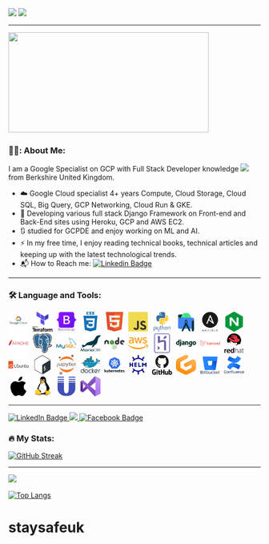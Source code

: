 <div id="gifs">
    <img src="https://i.giphy.com/media/v1.Y2lkPTc5MGI3NjExMG9sd2o0d204ZTg5MDNkZmh5MDg5dnQxMnJnNmpuYW82MnpwbHh3YyZlcD12MV9pbnRlcm5hbF9naWZfYnlfaWQmY3Q9Zw/MRDICUC5enJy8/giphy.gif">
    <img src="https://media.giphy.com/media/v1.Y2lkPTc5MGI3NjExcmZkb2pqaWp5Z3RseDUwd2doNXd5dzVrYzh0dHp5c3JmZmF5NW1nNiZlcD12MV9naWZzX3NlYXJjaCZjdD1n/coxQHKASG60HrHtvkt/giphy.gif" width="400">
</div>

---

<div align="left">
  <img src="https://media.giphy.com/media/dWesBcTLavkZuG35MI/giphy.gif" width="400" height="200"/>
</div>

### 👨‍💻: About Me:  

I am a Google Specialist on GCP with Full Stack Developer knowledge <img src="https://media.giphy.com/media/WUlplcMpOCEmTGBtBW/giphy.gif" width="30"> from Berkshire United Kingdom.

- ☁️ Google Cloud specialist 4+ years Compute, Cloud Storage, Cloud SQL, Big Query, GCP Networking, Cloud Run & GKE.
- 🌱 Developing various full stack Django Framework on Front-end and Back-End sites using Heroku, GCP and AWS EC2.
- 🔃 studied for GCPDE and enjoy working on ML and AI.
- ⚡ In my free time,  I enjoy reading technical books, technical articles and keeping up with the latest technological trends.
- 📬 How to Reach me:  [![Linkedin Badge](https://img.shields.io/badge/-JREVANS-blue?style=flat&logo=Linkedin&logoColor=white)](https://linkedin.com/in/justinrevans2024)

---

### 🛠️ Language and Tools:

<div>
    <img src="https://github.com/devicons/devicon/blob/master/icons/googlecloud/googlecloud-original-wordmark.svg" title="googlecloud"  alt="googlecloud" width="40" height="40"/>&nbsp;
    <img src="https://github.com/devicons/devicon/blob/master/icons%2Fterraform%2Fterraform-original-wordmark.svg" title="Terraform" alt="Terraform" width="40" height="40"/>&nbsp;
    <img src="https://github.com/devicons/devicon/blob/master/icons/bootstrap/bootstrap-original-wordmark.svg" title="Bootstrap 5" alt="Bootstrap 5" width="40" height="40"/>&nbsp;
    <img src="https://github.com/devicons/devicon/blob/master/icons/css3/css3-plain-wordmark.svg"  title="CSS3" alt="CSS" width="40" height="40"/>&nbsp;
    <img src="https://github.com/devicons/devicon/blob/master/icons/html5/html5-original.svg" title="HTML5" alt="HTML" width="40" height="40"/>&nbsp;
    <img src="https://github.com/devicons/devicon/blob/master/icons/javascript/javascript-original.svg" title="JavaScript" alt="JavaScript" width="40" height="40"/>&nbsp;
    <img src="https://github.com/devicons/devicon/blob/master/icons/python/python-original-wordmark.svg" title="Python" alt="Python" width="40" height="40"/>&nbsp;
    <img src="https://github.com/devicons/devicon/blob/master/icons/androidstudio/androidstudio-original.svg" title="Android Studio" alt="Android Studio" width="40" height="40"/>&nbsp;
    <img src="https://github.com/devicons/devicon/blob/master/icons/ansible/ansible-original-wordmark.svg" title="Ansible" alt="Ansible" width="40" height="40"/>&nbsp;
    <img src="https://github.com/devicons/devicon/blob/master/icons/nginx/nginx-original.svg" title="Nginx" alt="Nginx" width="40" height="40"/>&nbsp;
    <img src="https://github.com/devicons/devicon/blob/master/icons/apache/apache-original-wordmark.svg" title="Apache" alt="Apache" width="40" height="40"/>&nbsp;
    <img src="https://github.com/devicons/devicon/blob/master/icons/postgresql/postgresql-original.svg" title="Postgresql"  alt="Postgresql" width="40" height="40"/>&nbsp;
    <img src="https://github.com/devicons/devicon/blob/master/icons/mysql/mysql-original-wordmark.svg" title="MySQL"  alt="MySQL" width="40" height="40"/>&nbsp;
     <img src="https://github.com/devicons/devicon/blob/master/icons/mariadb/mariadb-original-wordmark.svg" title="MariaDB"  alt="MariaDB" width="40" height="40"/>&nbsp; 
    <img src="https://github.com/devicons/devicon/blob/master/icons/nodejs/nodejs-original-wordmark.svg" title="NodeJS" alt="NodeJS" width="40" height="40"/>&nbsp;
    <img src="https://github.com/devicons/devicon/blob/master/icons/amazonwebservices/amazonwebservices-plain-wordmark.svg" title="AWS" alt="AWS" width="40" height="40"/>&nbsp;
    <img src="https://github.com/devicons/devicon/blob/master/icons/heroku/heroku-original.svg" title="Heroku" alt="Heroku" width="40" height="40"/>&nbsp;
    <img src="https://github.com/devicons/devicon/blob/master/icons/django/django-plain-wordmark.svg" title="Django" alt="Django" width="40" height="40"/>&nbsp;
    <img src="https://github.com/devicons/devicon/blob/master/icons/laravel/laravel-original-wordmark.svg" title="Laravel" alt="Laravel" width="40" height="40"/>&nbsp;
    <img src="https://github.com/devicons/devicon/blob/master/icons/redhat/redhat-original-wordmark.svg" title="Redhat" alt="Redhat" width="40" height="40"/>&nbsp;
    <img src="https://github.com/devicons/devicon/blob/master/icons/ubuntu/ubuntu-original-wordmark.svg" title="Ubuntu" alt="Ubuntu" width="40" height="40"/>&nbsp;
    <img src="https://github.com/devicons/devicon/blob/master/icons/bash/bash-original.svg" title="Bash" alt="Bash" width="40" height="40"/>&nbsp;
    <img src="https://github.com/devicons/devicon/blob/master/icons/jupyter/jupyter-original-wordmark.svg" title="Jupyter" alt="Jupyter" width="40" height="40"/>&nbsp;
    <img src="https://github.com/devicons/devicon/blob/master/icons/docker/docker-original-wordmark.svg" title="Docker" alt="Docker" width="40" height="40"/>&nbsp;
    <img src="https://github.com/devicons/devicon/blob/master/icons/kubernetes/kubernetes-original-wordmark.svg" title="Kubernetes" alt="Kubernetes" width="40" height="40"/>&nbsp;
    <img src="https://github.com/devicons/devicon/blob/master/icons/helm/helm-original.svg" title="Helm" alt="Helm" width="40" height="40"/>&nbsp;
    <img src="https://github.com/devicons/devicon/blob/master/icons/github/github-original-wordmark.svg" title="Github" alt="Github" width="40" height="40"/>&nbsp;
    <img src="https://github.com/devicons/devicon/blob/master/icons/gitpod/gitpod-original.svg" title="Gitpod" alt="Gitpod" width="40" height="40"/>&nbsp;
     <img src="https://github.com/devicons/devicon/blob/master/icons/bitbucket/bitbucket-original-wordmark.svg" title="Bitbucket" alt="Bitbucket" width="40" height="40"/>&nbsp;
     <img src="https://github.com/devicons/devicon/blob/master/icons/confluence/confluence-original-wordmark.svg" title="Confluence" alt="Confluence" width="40" height="40"/>&nbsp;
    <img src="https://github.com/devicons/devicon/blob/master/icons/apple/apple-original.svg" title="Apple" alt="Apple" width="40" height="40"/>&nbsp;
    <img src="https://github.com/devicons/devicon/blob/master/icons/linux/linux-original.svg" title="Linux" alt="Linux" width="40" height="40"/>&nbsp; 
    <img src="https://github.com/devicons/devicon/blob/master/icons/unix/unix-original.svg" title="Unix" alt="Unix" width="40" height="40"/>&nbsp; 
        <img src="https://github.com/devicons/devicon/blob/master/icons/visualstudio/visualstudio-original.svg" title="Visual Studio" alt="Visual Studio" width="40" height="40"/>&nbsp;    
</div>

---
<div id="badges">
    <a href="https://linkedin.com/in/justinrevans2024">
        <img src="https://img.shields.io/badge/LinkedIn-blue?style=for-the-badge&logo=linkedin&logoColor=white" alt="LinkedIn Badge"/>
    </a>
   <a href="https://jrevansprofile.verifyus.co.uk">
       <img src="https://img.shields.io/badge/JREvans%3A%20Profile-purple?style=for-the-badge&link=https%3A%2F%2Fjrevansprofile.verifyus.co.uk">
   </a>
    <a href="https://www.facebook.com">
    <img src="https://img.shields.io/badge/Facebook-blue?style=for-the-badge&logo=Facebook&logoColor=white" alt="Facebook Badge"/>    
    </a>
</div>

### 🔥 My Stats:

[![GitHub Streak](http://github-readme-streak-stats.herokuapp.com?user=staysafeuk&theme=dark&background=000000)](https://github.com/StaysafeUK?tab=repositories)

---

![](https://komarev.com/ghpvc/?username=staysafeuk)

[![Top Langs](https://github-readme-stats.vercel.app/api/top-langs/?username=staysafeuk&layout=compact&theme=vision-friendly-dark)](https://github.com/StaysafeUK?tab=repositories)





# staysafeuk
